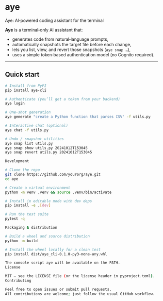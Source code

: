 # aye
Aye: AI‑powered coding assistant for the terminal

**Aye** is a terminal‑only AI assistant that:

* generates code from natural‑language prompts,
* automatically snapshots the target file before each change,
* lets you list, view, and revert those snapshots (`aye snap …`),
* uses a simple token‑based authentication model (no Cognito required).

---

## Quick start

```bash
# Install from PyPI
pip install aye-cli

# Authenticate (you’ll get a token from your backend)
aye login

# One‑shot generation
aye generate "create a Python function that parses CSV" -f utils.py

# Interactive chat (optional)
aye chat -f utils.py

# Undo / snapshot utilities
aye snap list utils.py
aye snap show utils.py 20241012T153045
aye snap revert utils.py 20241012T153045

Development

# Clone the repo
git clone https://github.com/yourorg/aye.git
cd aye

# Create a virtual environment
python -m venv .venv && source .venv/bin/activate

# Install in editable mode with dev deps
pip install -e .[dev]

# Run the test suite
pytest -q

Packaging & distribution

# Build a wheel and source distribution
python -m build

# Install the wheel locally for a clean test
pip install dist/aye_cli-0.1.0-py3-none-any.whl

The console script aye will be available on the PATH.
License

MIT – see the LICENSE file (or the license header in pyproject.toml).
Contributing

Feel free to open issues or submit pull requests.
All contributions are welcome; just follow the usual GitHub workflow.


